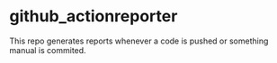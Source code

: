 # github_actionreporter
This repo generates reports whenever a code is pushed or something manual is commited.
